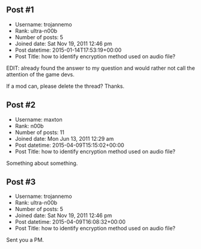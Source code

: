 ## Post #1
- Username: trojannemo
- Rank: ultra-n00b
- Number of posts: 5
- Joined date: Sat Nov 19, 2011 12:46 pm
- Post datetime: 2015-01-14T17:53:19+00:00
- Post Title: how to identify encryption method used on audio file?

EDIT: already found the answer to my question and would rather not call the attention of the game devs.

If a mod can, please delete the thread? Thanks.
## Post #2
- Username: maxton
- Rank: n00b
- Number of posts: 11
- Joined date: Mon Jun 13, 2011 12:29 am
- Post datetime: 2015-04-09T15:15:02+00:00
- Post Title: how to identify encryption method used on audio file?

Something about something.
## Post #3
- Username: trojannemo
- Rank: ultra-n00b
- Number of posts: 5
- Joined date: Sat Nov 19, 2011 12:46 pm
- Post datetime: 2015-04-09T16:08:32+00:00
- Post Title: how to identify encryption method used on audio file?

Sent you a PM.
